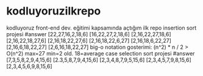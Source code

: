 # kodluyoruzilkrepo
kodluyoruz front-end dev. eğitimi kapsamında açtığım ilk repo
insertion sort projesi #answer
[22,27,16,2,18,6]
[16,22,27,2,18,6]
[2,16,22,27,18,6]
[2,16,22,18,27,6]
[2,16,18,22,27,6]
[2,16,18,22,6,27]
[2,16,18,6,22,27]
[2,16,6,18,22,27]
[2,6,16,18,22,27]
big-o notation gosterimi: (n^2) * n / 2 > O(n^2) 
max=27 min=2 old. 18=average case
selection sort projesi #answer
[7,3,5,8,2,9,4,15,6]
[2.3,5,8,7,9,4,15,6]
[2,3,4,8,7,9,5,15,6]
[2,3,4,5,7,9,8,15,6]
[2,3,4,5,6,9,8,15,6]
